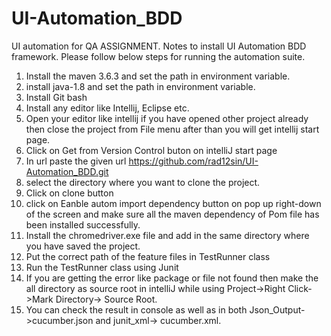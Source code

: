 # UI-Automation_BDD
UI automation for QA ASSIGNMENT. Notes to install UI Automation BDD framework. Please follow below steps for running the automation suite.

1. Install the maven 3.6.3 and set the path in environment variable.
2. install java-1.8 and set the path in environment variable.
3. Install Git bash
4. Install any editor like Intellij, Eclipse etc.
5. Open your editor like intellij if you have opened other project already then close the project from File menu after than you will get intellij start page.
6. Click on Get from Version Control buton on intelliJ start page
7. In url paste the given url https://github.com/rad12sin/UI-Automation_BDD.git
8. select the directory where you want to clone the project.
9. Click on clone button
10. click on Eanble autom import dependency button on pop up right-down of the screen and make sure all the maven dependency of Pom file has been installed successfully.
11. Install the chromedriver.exe file and add in the same directory where you have saved the project.
12. Put the correct path of the feature files in TestRunner class
13. Run the TestRunner class using Junit
14. If you are getting the error like package or file not found then make the all directory as source root in intelliJ while using Project->Right Click->Mark Directory-> Source       Root.
15. You can check the result in console as well as in both Json_Output->cucumber.json and junit_xml-> cucumber.xml.
